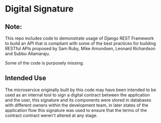 # Digital Signature
## Note:
This repo includes code to demonstrate usage of Django REST Framework to build an API that is compliant with some of the
best practices for building RESTful APIs proposed by Sam Ruby, Mike Amundsen, Leonard Richardson and Subbu Allamaraju.

Some of the code is purposely missing.

## Intended Use
The microservice originally built by this code may have been intended to be used as an internal tool to sign a digital
contract between the application and the user, this signature and its components were stored in databases with different
owners within the development team, in later states of the application flow this signature was used to ensure that the
terms of the contract contract weren't altered at any stage.